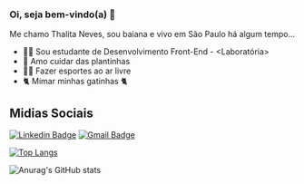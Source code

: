 ### Oi, seja bem-vindo(a) &#127803;



<!--
**ThalitaNeves95/ThalitaNeves95** is a ✨ _special_ ✨ repository because its `README.md` (this file) appears on your GitHub profile. -->

Me chamo Thalita Neves, sou baiana e vivo em São Paulo há algum tempo...  

- 👩‍🎓 Sou estudante de Desenvolvimento Front-End - <Laboratória>
- 🌿 Amo cuidar das plantinhas
- 🏃‍♀️ Fazer esportes ao ar livre 
- 🐈 Mimar minhas gatinhas 🐈

## Midias Sociais

[![Linkedin Badge](https://ik.imagekit.io/ThalitaNeves95/1727490_linkedin_social_media_job_network_icon__1__Knc8VtbaPKZ.png?updatedAt=1629484335567=https://www.linkedin.com/in/thalitanevesdesouza/)](https://www.linkedin.com/in/thalitanevesdesouza/) [![Gmail Badge](https://img.shields.io/badge/-Gmail-c14438?style=flat-square&logo=Gmail&logoColor=white&link=mailto:seu_email)](mailto:thalita.neves24@gmail.com)



[![Top Langs](https://github-readme-stats.vercel.app/api/top-langs/?username=ThalitaNeves95&theme=react&show_icons=true)](https://github.com/ThalitaNeves95) 


![Anurag's GitHub stats](https://github-readme-stats.vercel.app/api?username=ThalitaNeves95&theme=react&show_icons=true)


